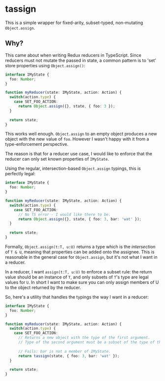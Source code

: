 # tassign

This is a simple wrapper for fixed-arity, subset-typed, non-mutating `Object.assign`.

## Why?

This came about when writing Redux reducers in TypeScript. Since reducers must not 
mutate the passed in state, a common pattern is to 'set' store properties using `Object.assign()`:

```typescript
interface IMyState {
  foo: Number;
}

function myReducer(state: IMyState, action: Action) {
  switch(action.type) {
    case SET_FOO_ACTION: 
      return Object.assign({}, state, { foo: 3 });
  }
  
  return state;
}
```

This works well enough.  `Object.assign` to an empty object produces a new object with the new value
of `foo`.  However I wasn't happy with it from a type-enforcement perspective.

The reason is that for a reducer use case, I would like to enforce that the reducer can only set known
properties of `IMyState`.

Using the regular, intersection-based `Object.assign` typings, this is perfectly legal:

```typescript
interface IMyState {
  foo: Number;
}

function myReducer(state: IMyState, action: Action) {
  switch(action.type) {
    case SET_FOO_ACTION: 
      // No TS error - I would like there to be.
      return Object.assign({}, state, { foo: 3, bar: 'wat' });
  }
  
  return state;
}
```

Formally, `Object.assign(t:T, u:U)` returns a type which is the _intersection_ of `T & U`, meaning that properties
can be added onto the assignee.  This is reasonable in the general case for `Object.assign`, but it's not what
I want in a reducer.

In a reducer, I want `assign(t:T, u:U)` to enforce a subset rule: the return value should be an instance of `T`, and only
subsets of `T`'s type are legal values for `U`. In short I want to make sure you can only assign members of U to the
object returned by the reducer.

So, here's a utility that handles the typings the way I want in a reducer:

```typescript
interface IMyState {
  foo: Number;
}

function myReducer(state: IMyState, action: Action) {
  switch(action.type) {
    case SET_FOO_ACTION: 
      // Returns a new object with the type of the first argument.
      // Type of the second argument must be a subset of the type of the first argument.
      
      // Fails: bar is not a member of IMyState.
      return tassign(state, { foo: 3, bar: 'wat' });
  }
  
  return state;
}
```

